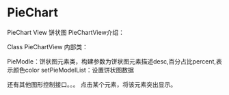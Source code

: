 # PieChart
PieChart View
饼状图
PieChartView介绍：

Class PieChartView 内部类：

PieModle：饼状图元素类，构建参数为饼状图元素描述desc,百分占比percent,表示颜色color
setPieModelList：设置饼状图数据

还有其他图形控制接口。。。
点击某个元素，将该元素突出显示。
